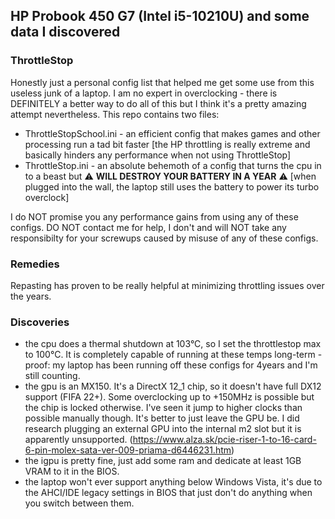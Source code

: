 ## HP Probook 450 G7 (Intel i5-10210U) and some data I discovered

### ThrottleStop
Honestly just a personal config list that helped me get some use from this useless junk of a laptop. I am no expert in overclocking - there is DEFINITELY a better way to do all of this but I think it's a pretty amazing attempt nevertheless.
This repo contains two files:
 - ThrottleStopSchool.ini - an efficient config that makes games and other processing run a tad bit faster [the HP throttling is really extreme and basically hinders any performance when not using ThrottleStop]
 - ThrottleStop.ini - an absolute behemoth of a config that turns the cpu in to a beast but ⚠️ **WILL DESTROY YOUR BATTERY IN A YEAR** ⚠️ [when plugged into the wall, the laptop still uses the battery to power its turbo overclock]

 I do NOT promise you any performance gains from using any of these configs. DO NOT contact me for help, I don't and will NOT take any responsibilty for your screwups caused by misuse of any of these configs.

### Remedies
Repasting has proven to be really helpful at minimizing throttling issues over the years.

### Discoveries
 - the cpu does a thermal shutdown at 103°C, so I set the throttlestop max to 100°C. It is completely capable of running at these temps long-term - proof: my laptop has been running off these configs for 4years and I'm still counting.
 - the gpu is an MX150. It's a DirectX 12_1 chip, so it doesn't have full DX12 support (FIFA 22+). Some overclocking up to +150MHz is possible but the chip is locked otherwise. I've seen it jump to higher clocks than possible manually though. It's better to just leave the GPU be. I did research plugging an external GPU into the internal m2 slot but it is apparently unsupported. (https://www.alza.sk/pcie-riser-1-to-16-card-6-pin-molex-sata-ver-009-priama-d6446231.htm)
 - the igpu is pretty fine, just add some ram and dedicate at least 1GB VRAM to it in the BIOS.
 - the laptop won't ever support anything below Windows Vista, it's due to the AHCI/IDE legacy settings in BIOS that just don't do anything when you switch between them.
